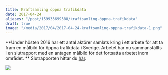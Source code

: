 ```yaml
---
title: Kraftsamling öppna trafikdata
date: 2017-04-24
aliases: "/post/159933699388/kraftsamling-öppna-trafikdata"
draft: true
image: "/media/2017/04/2017-04-24-kraftsamling-oppna-trafikdata-1.png"
---
```


**Under hösten 2016 har ett antal aktörer samlats kring i ett arbete för att ta fram en målbild för öppna trafikdata i Sverige. Arbetet har nu sammanställts i en slutrapport med en antagen målbild för det fortsatta arbetet inom området. **
Slutrapporten hittar du [här](https://samtrafiken.se/wp-content/uploads/2017/04/Slutrapport-_-Kraftsamling-%C3%96ppna-Trafikdata-en-m%C3%A5lbild-f%C3%B6r-Sverige-v-1.0-_-Diarienummer-Vinnova-2016-03467.pdf).


![](/media/2017/04/2017-04-24-kraftsamling-oppna-trafikdata-1.png)


 
